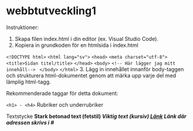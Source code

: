# webbtutveckling1

Instruktioner: 
1. Skapa filen index.html i din editor (ex. Visual Studio Code).
1. Kopiera in grundkoden för en htmlsida i index.html

`<!DOCTYPE html>`
`<html lang="sv">`
    `<head>`
    `<meta charset="utf-8">`
    `<title>Sidan titel/title>`
    `</head>`
`<body>`
    `<!-- Här lägger jag mitt innehåll--> `
`</body>`
`</html>`
3. Lägg in innehållet innanför body-taggen och strukturera html-dokumentet genom att märka 
upp varje del med lämplig html-tagg.

Rekommenderade taggar för detta dokument: 

`<h1> - <h4>`           Rubriker och underrubriker
<p>                   Textstycke
<strong>              Stark betonad text (fetstil)
<em>                  Viktig text (kursiv) 
<a href="#">Länk</a>  Länk där adressen skrivs i #
<img src="bild.jpg>   Bild
<ul>                  Oordnad lista
    <li>Punkt 1</li>
    <li>Punkt 2</li>
</ul>
<ol>                  Ordnad lista
    <li>Punkt 1</li>
    <li>Punkt 2</li>
</ol>

